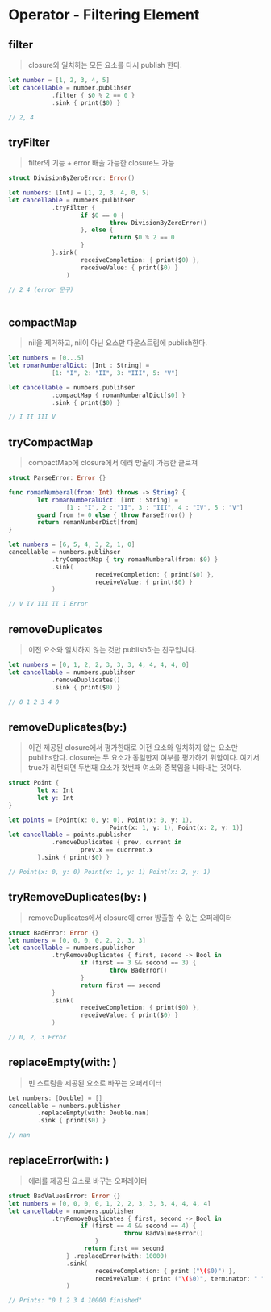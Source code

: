 # Operator - Filtering Element

## filter

> closure와 일치하는 모든 요소를 다시 publish 한다.
> 

```swift
let number = [1, 2, 3, 4, 5]
let cancellable = number.publihser
			.filter { $0 % 2 == 0 }
			.sink { print($0) }

// 2, 4
```

## tryFilter

> filter의 기능 + error 배출 가능한 closure도 가능
> 

```swift
struct DivisionByZeroError: Error()

let numbers: [Int] = [1, 2, 3, 4, 0, 5]
let cancellable = numbers.pulbihser
			.tryFilter {
					if $0 == 0 {
							throw DivisionByZeroError()
					}, else {
							return $0 % 2 == 0
					}
			}.sink(
					receiveCompletion: { print($0) },
					receiveValue: { print($0) }
				)

// 2 4 (error 문구)
			
```

## compactMap

> nil을 제거하고, nil이 아닌 요소만 다운스트림에 publish한다.
> 

```swift
let numbers = [0...5]
let romanNumberalDict: [Int : String] = 
			[1: "I", 2: "II", 3: "III", 5: "V"]

let cancellable = numbers.publihser
			.compactMap { romanNumberalDict[$0] }
			.sink { print($0) }

// I II III V 
```

## tryCompactMap

> compactMap에 closure에서 에러 방출이 가능한 클로져
> 

```swift
struct ParseError: Error {}

func romanNumberal(from: Int) throws -> String? {
		let romanNumberalDict: [Int : String] = 
				[1 : "I", 2 : "II", 3 : "III", 4 : "IV", 5 : "V"]
		guard from != 0 else { throw ParseError() }
		return remanNumberDict[from]
}

let numbers = [6, 5, 4, 3, 2, 1, 0]
cancellable = numbers.publihser
			.tryCompactMap { try romanNumberal(from: $0) } 
			.sink(
						receiveCompletion: { print($0) },
						receiveValue: { print($0) }
			)

// V IV III II I Error
```

## removeDuplicates

> 이전 요소와 일치하지 않는 것만 publish하는 친구입니다.
> 

```swift
let numbers = [0, 1, 2, 2, 3, 3, 3, 4, 4, 4, 4, 0]
let cancellable = numbers.publihser
			.removeDuplicates()
			.sink { print($0) }

// 0 1 2 3 4 0
```

## removeDuplicates(by:)

> 이건 제공된 closure에서 평가한대로 이전 요소와 일치하지 않는 요소만 publihs한다.
closure는 두 요소가 동일한지 여부를 평가하기 위함이다.
여기서 true가 리턴되면 두번째 요소가 첫번째 여소와 중복임을 나타내는 것이다.
> 

```swift
struct Point {
		let x: Int
		let y: Int
}

let points = [Point(x: 0, y: 0), Point(x: 0, y: 1),
							Point(x: 1, y: 1), Point(x: 2, y: 1)]
let cancellable = points.publisher
			.removeDuplicates { prev, current in 
					prev.x == cucrrent.x
		}.sink { print($0) }

// Point(x: 0, y: 0) Point(x: 1, y: 1) Point(x: 2, y: 1)
```

## tryRemoveDuplicates(by: )

> removeDuplicates에서 closure에 error 방출할 수 있는 오퍼레이터
> 

```swift
struct BadError: Error {}
let numbers = [0, 0, 0, 0, 2, 2, 3, 3]
let cancellable = numbers.publisher
			.tryRemoveDuplicates { first, second -> Bool in
					if (first == 3 && second == 3) {
							throw BadError()
					}
					return first == second
			}
			.sink(
					receiveCompletion: { print($0) },
					receiveValue: { print($0) }
			)

// 0, 2, 3 Error 

```

## replaceEmpty(with: )

> 빈 스트림을 제공된 요소로 바꾸는 오퍼레이터
> 

```swift
Let numbers: [Double] = []
cancellable = numbers.publisher
		.replaceEmpty(with: Double.nan)
		.sink { print($0) }

// nan
```

## replaceError(with: )

> 에러를 제공된 요소로 바꾸는 오퍼레이터
> 

```swift
struct BadValuesError: Error {} 
let numbers = [0, 0, 0, 0, 1, 2, 2, 3, 3, 3, 4, 4, 4, 4] 
let cancellable = numbers.publisher 
			.tryRemoveDuplicates { first, second -> Bool in 
					if (first == 4 && second == 4) { 
								throw BadValuesError() 
						}
					 return first == second 
				} .replaceError(with: 10000) 
				.sink( 
						receiveCompletion: { print ("\($0)") }, 
						receiveValue: { print ("\($0)", terminator: " ") }
				) 

// Prints: "0 1 2 3 4 10000 finished"
```